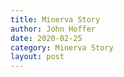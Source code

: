 ```yaml
---
title: Minerva Story
author: John Hoffer
date: 2020-02-25
category: Minerva Story
layout: post
---
```

